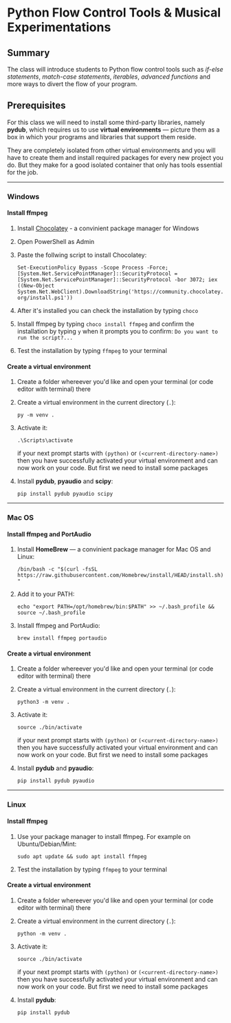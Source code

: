 # Python Flow Control Tools & Musical Experimentations 

## Summary

The class will introduce students to Python flow control tools such as *if-else statements*, *match-case statements*, *iterables*, *advanced functions* and more ways to divert the flow of your program.

## Prerequisites

For this class we will need to install some third-party libraries, namely **pydub**, which requires us to use **virtual environments** — picture them as a box in which your programs and libraries that support them reside.

They are completely isolated from other virtual environments and you will have to create them and install required packages for every new project you do. But they make for a good isolated container that only has tools essential for the job.

---

### Windows

#### Install ffmpeg

1. Install [Chocolatey](https://chocolatey.org/install) - a convinient package manager for Windows

2. Open PowerShell as Admin

3. Paste the follwing script to install Chocolatey:

    `Set-ExecutionPolicy Bypass -Scope Process -Force; [System.Net.ServicePointManager]::SecurityProtocol = [System.Net.ServicePointManager]::SecurityProtocol -bor 3072; iex ((New-Object System.Net.WebClient).DownloadString('https://community.chocolatey.org/install.ps1'))`

4. After it's installed you can check the installation by typing `choco`

5. Install ffmpeg by typing `choco install ffmpeg` and confirm the installation by typing `y` when it prompts you to confirm: `Do you want to run the script?...`

6. Test the installation by typing `ffmpeg` to your terminal

#### Create a virtual environment

1. Create a folder whereever you'd like and open your terminal (or code editor with terminal) there

2. Create a virtual environment in the current directory (`.`):

    `py -m venv .`

3. Activate it:

    `.\Scripts\activate`

    if your next prompt starts with `(python)` or `(<current-directory-name>)` then you have successfully activated your virtual environment and can now work on your code. But first we need to install some packages

4. Install **pydub**, **pyaudio** and **scipy**:

    `pip install pydub pyaudio scipy`
---

### Mac OS

#### Install ffmpeg and PortAudio

1. Install **HomeBrew** — a convinient package manager for Mac OS and Linux:

    `/bin/bash -c "$(curl -fsSL https://raw.githubusercontent.com/Homebrew/install/HEAD/install.sh)"`

2. Add it to your PATH:

    `echo "export PATH=/opt/homebrew/bin:$PATH" >> ~/.bash_profile && source ~/.bash_profile`

3. Install ffmpeg and PortAudio:

    `brew install ffmpeg portaudio`


#### Create a virtual environment

1. Create a folder whereever you'd like and open your terminal (or code editor with terminal) there

2. Create a virtual environment in the current directory (`.`):

    `python3 -m venv .`

3. Activate it:

    `source ./bin/activate`

    if your next prompt starts with `(python)` or `(<current-directory-name>)` then you have successfully activated your virtual environment and can now work on your code. But first we need to install some packages

4. Install **pydub** and **pyaudio**:

    `pip install pydub pyaudio`
---

### Linux

#### Install ffmpeg

1. Use your package manager to install ffmpeg. For example on Ubuntu/Debian/Mint:

    `sudo apt update && sudo apt install ffmpeg`

2. Test the installation by typing `ffmpeg` to your terminal

#### Create a virtual environment

1. Create a folder whereever you'd like and open your terminal (or code editor with terminal) there

2. Create a virtual environment in the current directory (`.`):

    `python -m venv .`

3. Activate it:

    `source ./bin/activate`

    if your next prompt starts with `(python)` or `(<current-directory-name>)` then you have successfully activated your virtual environment and can now work on your code. But first we need to install some packages

4. Install **pydub**:

    `pip install pydub`
